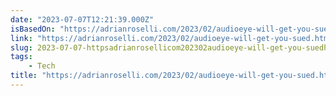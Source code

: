 ```yaml
---
date: "2023-07-07T12:21:39.000Z"
isBasedOn: "https://adrianroselli.com/2023/02/audioeye-will-get-you-sued.html"
link: "https://adrianroselli.com/2023/02/audioeye-will-get-you-sued.html"
slug: 2023-07-07-httpsadrianrosellicom202302audioeye-will-get-you-suedhtml
tags:
    - Tech
title: "https://adrianroselli.com/2023/02/audioeye-will-get-you-sued.html"
---
```

